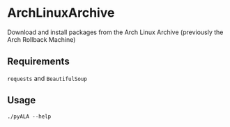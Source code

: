 # ArchLinuxArchive
Download and install packages from the Arch Linux Archive (previously the Arch Rollback Machine)

## Requirements
`requests` and `BeautifulSoup`

## Usage
    ./pyALA --help
